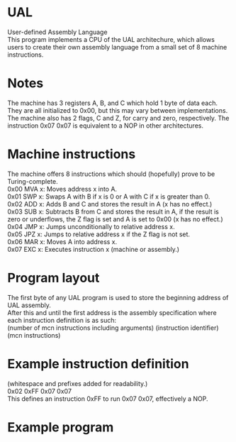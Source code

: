 # UAL
User-defined Assembly Language  
This program implements a CPU of the UAL architechure, which allows users to create their own assembly language
from a small set of 8 machine instructions.  
# Notes
The machine has 3 registers A, B, and C which hold 1 byte of data each.  
They are all initialized to 0x00, but this may vary between implementations.  
The machine also has 2 flags, C and Z, for carry and zero, respectively.
The instruction 0x07 0x07 is equivalent to a NOP in other architectures.
# Machine instructions
The machine offers 8 instructions which should (hopefully) prove to be Turing-complete.  
0x00 MVA x: Moves address x into A.  
0x01 SWP x: Swaps A with B if x is 0 or A with C if x is greater than 0.  
0x02 ADD x: Adds B and C and stores the result in A (x has no effect.)  
0x03 SUB x: Subtracts B from C and stores the result in A, if the result is zero or underflows, the Z flag is set and A is set to 0x00 (x has no effect.)  
0x04 JMP x: Jumps unconditionally to relative address x.  
0x05 JPZ x: Jumps to relative address x if the Z flag is not set.  
0x06 MAR x: Moves A into address x.  
0x07 EXC x: Executes instruction x (machine or assembly.)  

# Program layout
The first byte of any UAL program is used to store the beginning address of UAL assembly.  
After this and until the first address is the assembly specification where each instruction definition is as such:  
(number of mcn instructions including arguments) (instruction identifier) (mcn instructions)  

# Example instruction definition
(whitespace and prefixes added for readability.)   
0x02 0xFF 0x07 0x07  
This defines an instruction 0xFF to run 0x07 0x07, effectively a NOP.  
# Example program
